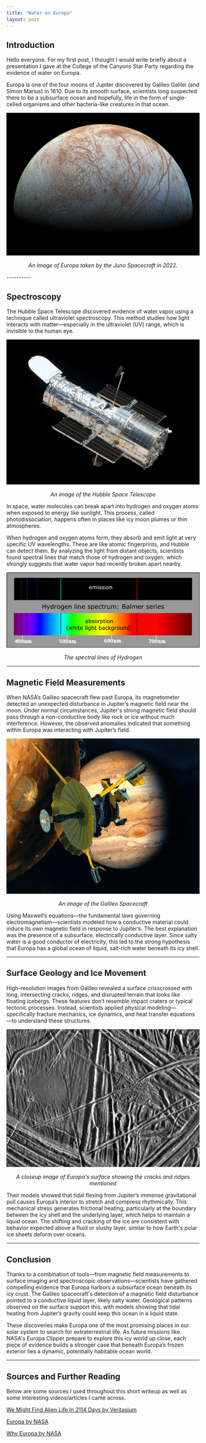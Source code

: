 ```yaml
---
title: "Water on Europa"
layout: post
---
```


## Introduction
Hello everyone. For my first post, I thought I would write briefly about a presentation I gave at the College of the Canyons Star Party regarding the evidence of water on Europa. 

Europa is one of the four moons of Jupiter discovered by Galileo Galilei (and Simon Marius) in 1610. Due to its smooth surface, scientists long suspected there to be a subsurface ocean and hopefully, life in the form of single-celled organisms and other bacteria-like creatures in that ocean. 

![Europa image](/img/europa.png)

<p style="text-align: center;"><i>An image of Europa taken by the Juno Spacecraft in 2022.</i></p>
----------

## Spectroscopy
The Hubble Space Telescope discovered evidence of water vapor using a technique called ultraviolet spectroscopy. This method studies how light interacts with matter—especially in the ultraviolet (UV) range, which is invisible to the human eye.

![Hubble Space Telescope image](/img/hubble.jpeg)

<p style="text-align: center;"><i>An image of the Hubble Space Telescope</i></p>

In space, water molecules can break apart into hydrogen and oxygen atoms when exposed to energy like sunlight. This process, called photodissociation, happens often in places like icy moon plumes or thin atmospheres.

When hydrogen and oxygen atoms form, they absorb and emit light at very specific UV wavelengths. These are like atomic fingerprints, and Hubble can detect them. By analyzing the light from distant objects, scientists found spectral lines that match those of hydrogen and oxygen, which strongly suggests that water vapor had recently broken apart nearby.

![Spectral Lines of Hydrogen image](/img/hy1.png)

<p style="text-align: center;"><i>The spectral lines of Hydrogen</i></p>

----------

## Magnetic Field Measurements
When NASA’s Galileo spacecraft flew past Europa, its magnetometer detected an unexpected disturbance in Jupiter’s magnetic field near the moon. Under normal circumstances, Jupiter's strong magnetic field should pass through a non-conductive body like rock or ice without much interference. However, the observed anomalies indicated that something within Europa was interacting with Jupiter’s field.

![Galileo Spacecraft image](/img/galileo.jpeg)

<p style="text-align: center;"><i>An image of the Galileo Spacecraft</i></p>

Using Maxwell’s equations—the fundamental laws governing electromagnetism—scientists modeled how a conductive material could induce its own magnetic field in response to Jupiter’s. The best explanation was the presence of a subsurface, electrically conductive layer. Since salty water is a good conductor of electricity, this led to the strong hypothesis that Europa has a global ocean of liquid, salt-rich water beneath its icy shell.

----------

## Surface Geology and Ice Movement

High-resolution images from Galileo revealed a surface crisscrossed with long, intersecting cracks, ridges, and disrupted terrain that looks like floating icebergs. These features don’t resemble impact craters or typical tectonic processes. Instead, scientists applied physical modeling—specifically fracture mechanics, ice dynamics, and heat transfer equations—to understand these structures.

![Closeup of Europa image](/img/closeup1.jpg)

<p style="text-align: center;"><i>A closeup image of Europa's surface showing the cracks and ridges mentioned</i></p>

Their models showed that tidal flexing from Jupiter’s immense gravitational pull causes Europa’s interior to stretch and compress rhythmically. This mechanical stress generates frictional heating, particularly at the boundary between the icy shell and the underlying layer, which helps to maintain a liquid ocean. The shifting and cracking of the ice are consistent with behavior expected above a fluid or slushy layer, similar to how Earth's polar ice sheets deform over oceans.

----------

## Conclusion

Thanks to a combination of tools—from magnetic field measurements to surface imaging and spectroscopic observations—scientists have gathered compelling evidence that Europa harbors a subsurface ocean beneath its icy crust. The Galileo spacecraft's detection of a magnetic field disturbance pointed to a conductive liquid layer, likely salty water. Geological patterns observed on the surface support this, with models showing that tidal heating from Jupiter’s gravity could keep this ocean in a liquid state. 

These discoveries make Europa one of the most promising places in our solar system to search for extraterrestrial life. As future missions like NASA's Europa Clipper prepare to explore this icy world up close, each piece of evidence builds a stronger case that beneath Europa’s frozen exterior lies a dynamic, potentially habitable ocean world.

----------

## Sources and Further Reading

Below are some sources I used throughout this short writeup as well as some interesting videos/articles I came across.

[We Might Find Alien Life In 2114 Days by Veritasium](https://youtu.be/DJO_9auJhJQ?feature=shared)

[Europa by NASA](https://science.nasa.gov/jupiter/jupiter-moons/europa/)

[Why Europa by NASA](https://europa.nasa.gov/why-europa/evidence-for-an-ocean/)




